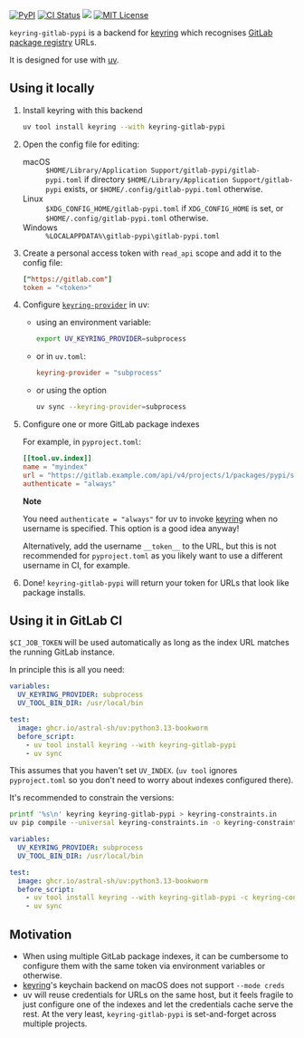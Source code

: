 <p>
  <a href="https://pypi.org/project/keyring-gitlab-pypi/"><img src="https://img.shields.io/pypi/v/keyring-gitlab-pypi.svg" alt="PyPI" /></a>
  <a href="https://github.com/RazerM/keyring-gitlab-pypi/actions?workflow=CI"><img src="https://github.com/RazerM/keyring-gitlab-pypi/actions/workflows/ci.yml/badge.svg?branch=main" alt="CI Status" /></a>
  <a href="https://codecov.io/github/RazerM/keyring-gitlab-pypi"><img src="https://codecov.io/github/RazerM/keyring-gitlab-pypi/graph/badge.svg?token=YFLPZEO0NB"/></a>
  <a href="https://raw.githubusercontent.com/RazerM/keyring-gitlab-pypi/main/LICENSE"><img src="https://img.shields.io/badge/license-MIT-green" alt="MIT License" /></a>
</p>

`keyring-gitlab-pypi` is a backend for [keyring] which recognises [GitLab package registry] URLs.

It is designed for use with [uv].

## Using it locally

1.  Install keyring with this backend

    ```bash
    uv tool install keyring --with keyring-gitlab-pypi
    ```

2.  Open the config file for editing:

    <dl>
      <dt>macOS</dt>
      <dd><code>$HOME/Library/Application Support/gitlab-pypi/gitlab-pypi.toml</code> if directory <code>$HOME/Library/Application Support/gitlab-pypi</code> exists, or <code>$HOME/.config/gitlab-pypi.toml</code> otherwise.</dd>

      <dt>Linux</dt>
      <dd><code>$XDG_CONFIG_HOME/gitlab-pypi.toml</code> if <code>XDG_CONFIG_HOME</code> is set, or <code>$HOME/.config/gitlab-pypi.toml</code> otherwise.</dd>

      <dt>Windows</dt>
      <dd><code>%LOCALAPPDATA%\gitlab-pypi\gitlab-pypi.toml</code></dd>
    </dl>

3.  Create a personal access token with `read_api` scope and add it to the config file:

    ```toml
    ["https://gitlab.com"]
    token = "<token>"
    ```

4.  Configure [`keyring-provider`] in uv:

    - using an environment variable:

      ```bash
      export UV_KEYRING_PROVIDER=subprocess
      ```

    - or in `uv.toml`:

      ```toml
      keyring-provider = "subprocess"
      ```

    - or using the option

      ```bash
      uv sync --keyring-provider=subprocess
      ```

5.  Configure one or more GitLab package indexes

    For example, in `pyproject.toml`:

    ```toml
    [[tool.uv.index]]
    name = "myindex"
    url = "https://gitlab.example.com/api/v4/projects/1/packages/pypi/simple"
    authenticate = "always"
    ```

    **Note**

    You need `authenticate = "always"` for uv to invoke [keyring] when no username is specified. This option is a good idea anyway!

    Alternatively, add the username `__token__` to the URL, but this is not recommended for `pyproject.toml` as you likely want to use a different username in CI, for example.

6.  Done! `keyring-gitlab-pypi` will return your token for URLs that look like package installs.

## Using it in GitLab CI

`$CI_JOB_TOKEN` will be used automatically as long as the index URL matches the running GitLab instance.

In principle this is all you need:

```yaml
variables:
  UV_KEYRING_PROVIDER: subprocess
  UV_TOOL_BIN_DIR: /usr/local/bin

test:
  image: ghcr.io/astral-sh/uv:python3.13-bookworm
  before_script:
    - uv tool install keyring --with keyring-gitlab-pypi
    - uv sync
```

This assumes that you haven't set `UV_INDEX`. (`uv tool` ignores `pyproject.toml` so you don't need to worry about indexes configured there).

It's recommended to constrain the versions:

```bash
printf '%s\n' keyring keyring-gitlab-pypi > keyring-constraints.in
uv pip compile --universal keyring-constraints.in -o keyring-constraints.txt
```

```yaml
variables:
  UV_KEYRING_PROVIDER: subprocess
  UV_TOOL_BIN_DIR: /usr/local/bin

test:
  image: ghcr.io/astral-sh/uv:python3.13-bookworm
  before_script:
    - uv tool install keyring --with keyring-gitlab-pypi -c keyring-constraints.txt
    - uv sync
```

## Motivation

- When using multiple GitLab package indexes, it can be cumbersome to configure them with the same token via environment variables or otherwise.
- [keyring]'s keychain backend on macOS does not support `--mode creds`
- uv will reuse credentials for URLs on the same host, but it feels fragile to just configure one of the indexes and let the credentials cache serve the rest. At the very least, `keyring-gitlab-pypi` is set-and-forget across multiple projects.

[keyring]: https://pypi.org/project/keyring/
[GitLab package registry]: https://docs.gitlab.com/user/packages/pypi_repository/#authenticate-with-the-gitlab-package-registry
[uv]: https://docs.astral.sh/uv/
[`keyring-provider`]: https://docs.astral.sh/uv/reference/settings/#keyring-provider
